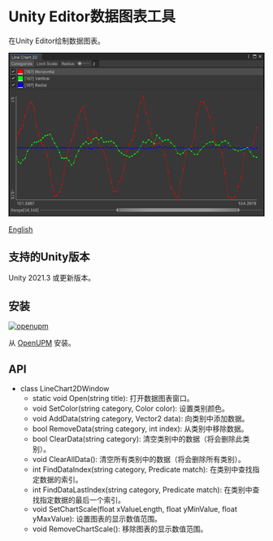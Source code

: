 # Unity Editor数据图表工具

在Unity Editor绘制数据图表。

![Example](./Documents~/imgs/example_line_chart_2d.png)

[English](./README.md)


## 支持的Unity版本

Unity 2021.3 或更新版本。


## 安装

[![openupm](https://img.shields.io/npm/v/com.greenbamboogames.editordatachart?label=openupm&registry_uri=https://package.openupm.com)](https://openupm.cn/packages/com.greenbamboogames.editordatachart/)

从 [OpenUPM](https://openupm.cn/packages/com.greenbamboogames.editordatachart) 安装。


## API

- class LineChart2DWindow
    - static void Open(string title): 打开数据图表窗口。
    - void SetColor(string category, Color color): 设置类别颜色。
    - void AddData(string category, Vector2 data): 向类别中添加数据。
    - bool RemoveData(string category, int index): 从类别中移除数据。
    - bool ClearData(string category): 清空类别中的数据（将会删除此类别）。
    - void ClearAllData(): 清空所有类别中的数据（将会删除所有类别）。
    - int FindDataIndex(string category, Predicate<Vector2> match): 在类别中查找指定数据的索引。
    - int FindDataLastIndex(string category, Predicate<Vector2> match): 在类别中查找指定数据的最后一个索引。
    - void SetChartScale(float xValueLength, float yMinValue, float yMaxValue): 设置图表的显示数值范围。
    - void RemoveChartScale(): 移除图表的显示数值范围。

